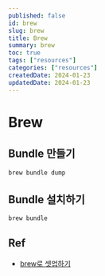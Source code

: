 ```yaml
---
published: false
id: brew
slug: brew
title: Brew
summary: brew
toc: true
tags: ["resources"]
categories: ["resources"]
createdDate: 2024-01-23
updatedDate: 2024-01-23
---
```


# Brew

## Bundle 만들기
```bash
brew bundle dump
```

## Bundle 설치하기
```bash
brew bundle
```

## Ref
- [brew로 셋업하기](https://blog.gangnamunni.com/post/brew_cask_mas/)
